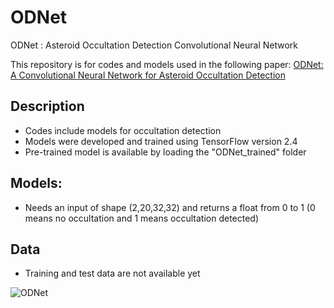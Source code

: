 # ODNet
ODNet : Asteroid Occultation Detection Convolutional Neural Network

This repository is for codes and models used in the following paper: 
[ODNet: A Convolutional Neural Network for Asteroid Occultation Detection](https://www.youtube.com/watch?v=dQw4w9WgXcQ)

## Description 

* Codes include models for occultation detection
* Models were developed and trained using TensorFlow version 2.4
* Pre-trained model is available by loading the "ODNet_trained" folder  

## Models:

* Needs an input of shape (2,20,32,32) and returns a float from 0 to 1 (0 means no occultation and 1 means occultation detected)

## Data 
* Training and test data are not available yet


![ODNet](https://user-images.githubusercontent.com/112989778/188757952-43ea547b-5193-49b1-8214-5adc6fa8cb7d.png)
